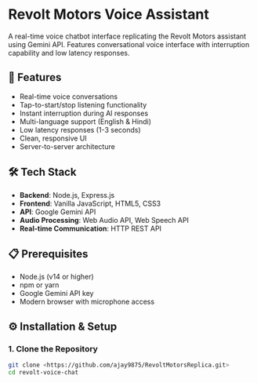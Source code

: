 # Revolt Motors Voice Assistant

A real-time voice chatbot interface replicating the Revolt Motors assistant using Gemini API. Features conversational voice interface with interruption capability and low latency responses.

## 🚀 Features

- Real-time voice conversations
- Tap-to-start/stop listening functionality
- Instant interruption during AI responses
- Multi-language support (English & Hindi)
- Low latency responses (1-3 seconds)
- Clean, responsive UI
- Server-to-server architecture

## 🛠️ Tech Stack

- **Backend**: Node.js, Express.js
- **Frontend**: Vanilla JavaScript, HTML5, CSS3
- **API**: Google Gemini API
- **Audio Processing**: Web Audio API, Web Speech API
- **Real-time Communication**: HTTP REST API

## 📋 Prerequisites

- Node.js (v14 or higher)
- npm or yarn
- Google Gemini API key
- Modern browser with microphone access

## ⚙️ Installation & Setup

### 1. Clone the Repository

```bash
git clone <https://github.com/ajay9875/RevoltMotorsReplica.git>
cd revolt-voice-chat